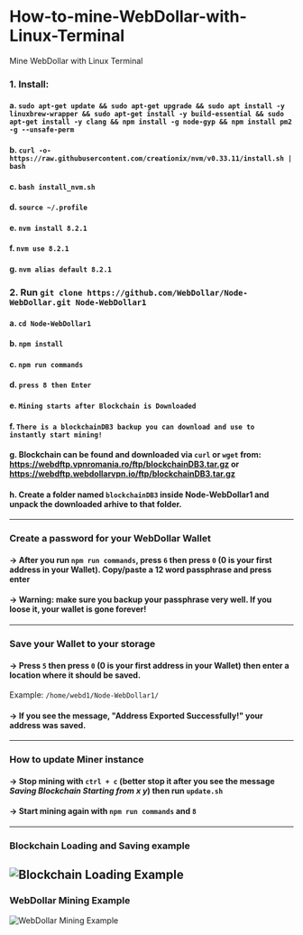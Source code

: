 # How-to-mine-WebDollar-with-Linux-Terminal
Mine WebDollar with Linux Terminal

### 1. Install:
####  a. ```sudo apt-get update && sudo apt-get upgrade && sudo apt install -y linuxbrew-wrapper && sudo apt-get install -y build-essential && sudo apt-get install -y clang && npm install -g node-gyp && npm install pm2 -g --unsafe-perm```
####  b. ```curl -o- https://raw.githubusercontent.com/creationix/nvm/v0.33.11/install.sh | bash```
####  c. ```bash install_nvm.sh```
####  d. ```source ~/.profile```
####  e. ```nvm install 8.2.1```
####  f. ```nvm use 8.2.1```
####  g. ```nvm alias default 8.2.1```

### 2. Run ```git clone https://github.com/WebDollar/Node-WebDollar.git Node-WebDollar1```
####  a. ```cd Node-WebDollar1```
####  b. ```npm install```
####  c. ```npm run commands```
####  d. ```press 8 then Enter```
####  e. ```Mining starts after Blockchain is Downloaded```
####  f. ```There is a blockchainDB3 backup you can download and use to instantly start mining!```
####  g. Blockchain can be found and downloaded via ```curl``` or ```wget``` from: <a href="https://webdftp.vpnromania.ro/ftp/blockchainDB3.tar.gz">https://webdftp.vpnromania.ro/ftp/blockchainDB3.tar.gz</a> or <a href="https://webdftp.webdollarvpn.io/ftp/blockchainDB3.tar.gz">https://webdftp.webdollarvpn.io/ftp/blockchainDB3.tar.gz</a>
####  h. Create a folder named ```blockchainDB3``` inside Node-WebDollar1 and unpack the downloaded arhive to that folder.
----
### **Create a password for your WebDollar Wallet**
#### -> After you run ```npm run commands```, press ```6``` then press ```0``` (0 is your first address in your Wallet). Copy/paste a 12 word passphrase and press enter
#### -> Warning: make sure you backup your passphrase very well. If you loose it, your wallet is gone forever!
----
### **Save your Wallet to your storage**
#### -> Press ```5``` then press ```0``` (0 is your first address in your Wallet) then enter a location where it should be saved. 
   Example: ```/home/webd1/Node-WebDollar1/```
#### -> If you see the message, "Address Exported Successfully!" your address was saved.
----
### **How to update Miner instance**
#### -> Stop mining with ```ctrl + c``` (better stop it after you see the message *Saving Blockchain Starting from x y*) then run ```update.sh```
#### -> Start mining again with ```npm run commands``` and ```8```
----
### Blockchain Loading and Saving example ###
<img src="https://webdollarvpn.io/img/webdollar-saving-blockchain-img1.jpg" alt="Blockchain Loading Example" /></img>
----
### WebDollar Mining Example
<img src="https://webdollarvpn.io/img/webdollar-mining-terminal-img1.jpg" alt="WebDollar Mining Example" /></img>

